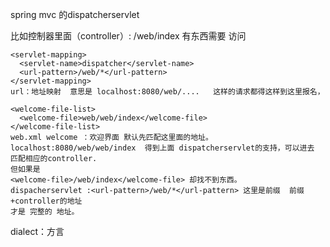spring mvc 的dispatcherservlet

比如控制器里面（controller）: /web/index 有东西需要 访问

```
<servlet-mapping>
  <servlet-name>dispatcher</servlet-name>
  <url-pattern>/web/*</url-pattern>
</servlet-mapping>
url：地址映射  意思是 localhost:8080/web/....   这样的请求都得这样到这里报名，
```

```
<welcome-file-list>
  <welcome-file>web/web/index</welcome-file>
</welcome-file-list>
web.xml welcome ：欢迎界面 默认先匹配这里面的地址。  localhost:8080/web/web/index  得到上面 dispatcherservlet的支持，可以进去 匹配相应的controller.
但如果是
<welcome-file>/web/index</welcome-file> 却找不到东西。
dispacherservlet :<url-pattern>/web/*</url-pattern> 这里是前缀  前缀+controller的地址  
才是 完整的 地址。
```

dialect：方言